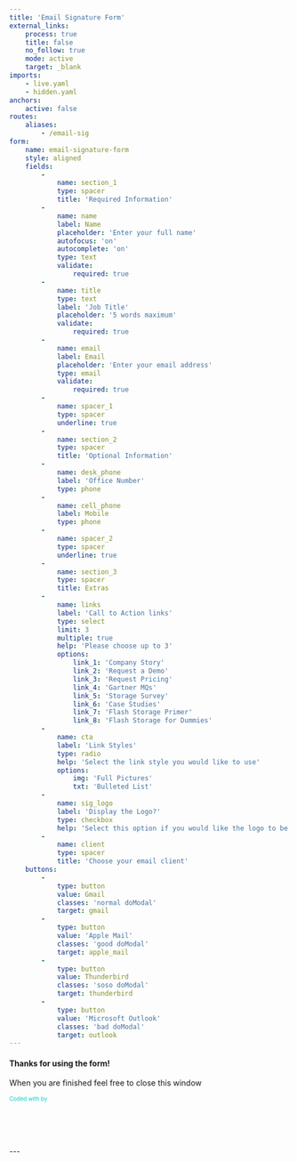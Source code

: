 ```yaml
---
title: 'Email Signature Form'
external_links:
    process: true
    title: false
    no_follow: true
    mode: active
    target: _blank
imports:
    - live.yaml
    - hidden.yaml
anchors:
    active: false
routes:
    aliases:
        - /email-sig
form:
    name: email-signature-form
    style: aligned
    fields:
        -
            name: section_1
            type: spacer
            title: 'Required Information'
        -
            name: name
            label: Name
            placeholder: 'Enter your full name'
            autofocus: 'on'
            autocomplete: 'on'
            type: text
            validate:
                required: true
        -
            name: title
            type: text
            label: 'Job Title'
            placeholder: '5 words maximum'
            validate:
                required: true
        -
            name: email
            label: Email
            placeholder: 'Enter your email address'
            type: email
            validate:
                required: true
        -
            name: spacer_1
            type: spacer
            underline: true
        -
            name: section_2
            type: spacer
            title: 'Optional Information'
        -
            name: desk_phone
            label: 'Office Number'
            type: phone
        -
            name: cell_phone
            label: Mobile
            type: phone
        -
            name: spacer_2
            type: spacer
            underline: true
        -
            name: section_3
            type: spacer
            title: Extras
        -
            name: links
            label: 'Call to Action links'
            type: select
            limit: 3
            multiple: true
            help: 'Please choose up to 3'
            options:
                link_1: 'Company Story'
                link_2: 'Request a Demo'
                link_3: 'Request Pricing'
                link_4: 'Gartner MQs'
                link_5: 'Storage Survey'
                link_6: 'Case Studies'
                link_7: 'Flash Storage Primer'
                link_8: 'Flash Storage for Dummies'
        -
            name: cta
            label: 'Link Styles'
            type: radio
            help: 'Select the link style you would like to use'
            options:
                img: 'Full Pictures'
                txt: 'Bulleted List'
        -
            name: sig_logo
            label: 'Display the Logo?'
            type: checkbox
            help: 'Select this option if you would like the logo to be in your signature'
        -
            name: client
            type: spacer
            title: 'Choose your email client'
    buttons:
        -
            type: button
            value: Gmail
            classes: 'normal doModal'
            target: gmail
        -
            type: button
            value: 'Apple Mail'
            classes: 'good doModal'
            target: apple_mail
        -
            type: button
            value: Thunderbird
            classes: 'soso doModal'
            target: thunderbird
        -
            type: button
            value: 'Microsoft Outlook'
            classes: 'bad doModal'
            target: outlook
---
```


<div style="display: none;">
{% for fid,cont in page.header.imports.hidden %}
    <div id='{{ fid  }}'>{{ cont }}</div>
{% endfor %}
</div>

<div class="centered" style="margin-bottom: 5rem;">
    <h4>Thanks for using the form!</h4>
    <p>When you are finished feel free to close this window</p>
    <p><span style="font-size: 10px; color: rgba(0,209,192,1);">Coded with <i class="fa fa-glass"></i> by <i class="fa fa-github-alt"></i></span></p>
</div>
---